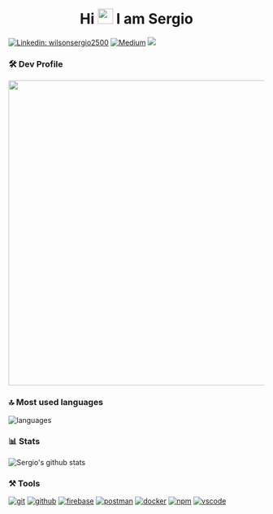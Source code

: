 <h1 align="center">Hi <img src="https://raw.githubusercontent.com/MartinHeinz/MartinHeinz/master/wave.gif" width="30"> I am Sergio</h1>

[![Linkedin: wilsonsergio2500](https://img.shields.io/badge/-Sergio%20Wilson-blue?style=for-the-badge&logo=Linkedin&logoColor=white&link=https://www.linkedin.com/in/wilsonsergio2500/)](https://www.linkedin.com/in/wilsonsergio2500/)
[![Medium](https://img.shields.io/badge/Medium-12100E?style=for-the-badge&logo=medium&logoColor=white)](https://medium.com/@sergiowilson)
![](https://visitor-badge.laobi.icu/badge?page_id=wilsonsergio2500)

### 🛠️ Dev	Profile
<p align="center">
  <img width="600"  src="https://im.ages.io/F3Thgintl2">
</p>

### 🔝 Most used languages
  <img alt="languages" src="https://github-readme-stats.vercel.app/api/top-langs/?username=wilsonsergio2500&theme=github_dark&hide_border=true&layout=compact" />

### 📊 Stats
![Sergio's github stats](https://github-readme-stats.vercel.app/api?username=wilsonsergio2500&count_private=true&show_icons=true&hide=contribs&theme=github_dark&hide_border=true)

### ⚒️ Tools

[![git](https://img.shields.io/badge/GIT-E44C30?style=for-the-badge&logo=git&logoColor=white)](http://www.sergiowilson.net/)
[![github](https://img.shields.io/badge/GitHub-100000?style=for-the-badge&logo=github&logoColor=white)](http://www.sergiowilson.net/)
[![firebase](https://img.shields.io/badge/firebase-ffca28?style=for-the-badge&logo=firebase&logoColor=black)](http://www.sergiowilson.net/)
[![postman](https://img.shields.io/badge/Postman-FF6C37?style=for-the-badge&logo=Postman&logoColor=white)](http://www.sergiowilson.net/)
[![docker](https://img.shields.io/badge/Docker-2CA5E0?style=for-the-badge&logo=docker&logoColor=white)](http://www.sergiowilson.net/)
[![npm](https://img.shields.io/badge/npm-CB3837?style=for-the-badge&logo=npm&logoColor=white)](http://www.sergiowilson.net/)
[![vscode](https://img.shields.io/badge/Visual_Studio_Code-0078D4?style=for-the-badge&logo=visual%20studio%20code&logoColor=white)](http://www.sergiowilson.net/)


<!--
**wilsonsergio2500/wilsonsergio2500** is a ✨ _special_ ✨ repository because its `README.md` (this file) appears on your GitHub profile.

Here are some ideas to get you started:

- 🔭 I’m currently working on ...
- 🌱 I’m currently learning ...
- 👯 I’m looking to collaborate on ...
- 🤔 I’m looking for help with ...
- 💬 Ask me about ...
- 📫 How to reach me: ...
- 😄 Pronouns: ...
- ⚡ Fun fact: ...
-->
